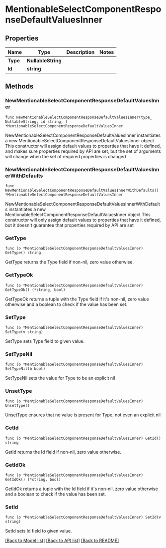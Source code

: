 # MentionableSelectComponentResponseDefaultValuesInner

## Properties

Name | Type | Description | Notes
------------ | ------------- | ------------- | -------------
**Type** | **NullableString** |  | 
**Id** | **string** |  | 

## Methods

### NewMentionableSelectComponentResponseDefaultValuesInner

`func NewMentionableSelectComponentResponseDefaultValuesInner(type_ NullableString, id string, ) *MentionableSelectComponentResponseDefaultValuesInner`

NewMentionableSelectComponentResponseDefaultValuesInner instantiates a new MentionableSelectComponentResponseDefaultValuesInner object
This constructor will assign default values to properties that have it defined,
and makes sure properties required by API are set, but the set of arguments
will change when the set of required properties is changed

### NewMentionableSelectComponentResponseDefaultValuesInnerWithDefaults

`func NewMentionableSelectComponentResponseDefaultValuesInnerWithDefaults() *MentionableSelectComponentResponseDefaultValuesInner`

NewMentionableSelectComponentResponseDefaultValuesInnerWithDefaults instantiates a new MentionableSelectComponentResponseDefaultValuesInner object
This constructor will only assign default values to properties that have it defined,
but it doesn't guarantee that properties required by API are set

### GetType

`func (o *MentionableSelectComponentResponseDefaultValuesInner) GetType() string`

GetType returns the Type field if non-nil, zero value otherwise.

### GetTypeOk

`func (o *MentionableSelectComponentResponseDefaultValuesInner) GetTypeOk() (*string, bool)`

GetTypeOk returns a tuple with the Type field if it's non-nil, zero value otherwise
and a boolean to check if the value has been set.

### SetType

`func (o *MentionableSelectComponentResponseDefaultValuesInner) SetType(v string)`

SetType sets Type field to given value.


### SetTypeNil

`func (o *MentionableSelectComponentResponseDefaultValuesInner) SetTypeNil(b bool)`

 SetTypeNil sets the value for Type to be an explicit nil

### UnsetType
`func (o *MentionableSelectComponentResponseDefaultValuesInner) UnsetType()`

UnsetType ensures that no value is present for Type, not even an explicit nil
### GetId

`func (o *MentionableSelectComponentResponseDefaultValuesInner) GetId() string`

GetId returns the Id field if non-nil, zero value otherwise.

### GetIdOk

`func (o *MentionableSelectComponentResponseDefaultValuesInner) GetIdOk() (*string, bool)`

GetIdOk returns a tuple with the Id field if it's non-nil, zero value otherwise
and a boolean to check if the value has been set.

### SetId

`func (o *MentionableSelectComponentResponseDefaultValuesInner) SetId(v string)`

SetId sets Id field to given value.



[[Back to Model list]](../README.md#documentation-for-models) [[Back to API list]](../README.md#documentation-for-api-endpoints) [[Back to README]](../README.md)



